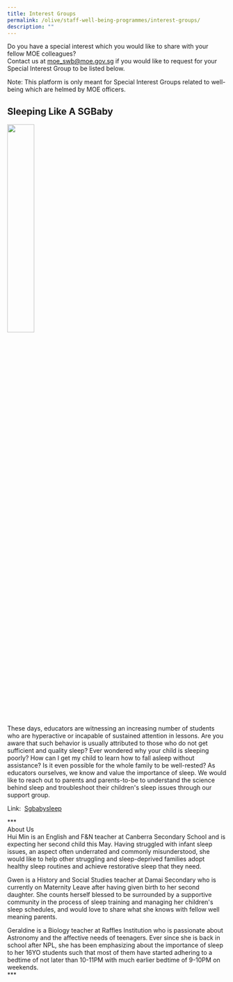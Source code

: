 ```yaml
---
title: Interest Groups
permalink: /olive/staff-well-being-programmes/interest-groups/
description: ""
---
```

Do you have a special interest which you would like to share with your fellow MOE colleagues?  
Contact us at&nbsp;[moe\_swb@moe.gov.sg](mailto:moe_swb@moe.gov.sg)&nbsp;if you would like to request for your Special Interest Group to be listed below.

  
Note:&nbsp;This platform is only meant for Special Interest Groups related to well-being which are helmed by MOE officers.  
  

Sleeping Like A SGBaby
----------------------

<img src="/images/sleeping-like-a-sgbaby.png" style="width:35%">
  
These days, educators are witnessing an increasing number of students who are hyperactive or incapable of sustained attention in lessons. Are you aware that such behavior is usually attributed to those who do not get sufficient and quality sleep? Ever wondered why your child is sleeping poorly? How can I get my child to learn how to fall asleep without assistance? Is it even possible for the whole family to be well-rested?&nbsp;As educators ourselves, we know and value the importance of sleep. We would like to reach out to parents and parents-to-be to understand the science behind sleep and troubleshoot their children's sleep issues through our support group.  
  
Link:&nbsp;&nbsp;[Sgbabysleep](https://m.facebook.com/groups/sgbabysleep)&nbsp;  
  
\*\*\*  
About Us  
Hui Min is an English and F&amp;N teacher at Canberra Secondary School and is expecting her second child this May. Having struggled with infant sleep issues, an aspect often underrated and commonly misunderstood, she would like to help other struggling and sleep-deprived families adopt healthy sleep routines and achieve restorative sleep that they need.  
  
Gwen is a History and Social Studies teacher at Damai Secondary who is currently on Maternity Leave after having given birth to her second daughter. She counts herself blessed to be surrounded by a supportive community in the process of sleep training and managing her children's sleep schedules, and would love to share what she knows with fellow well meaning parents.  

  
Geraldine is a Biology teacher at Raffles Institution who is passionate about Astronomy and the affective needs of teenagers. Ever since she is back in school after NPL, she has been emphasizing about the importance of sleep to her 16YO students such that most of them have started adhering to a bedtime of not later than 10-11PM with much earlier bedtime of 9-10PM on weekends.  
\*\*\*  

